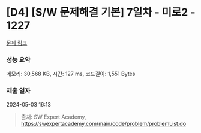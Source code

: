 # [D4] [S/W 문제해결 기본] 7일차 - 미로2 - 1227 

[문제 링크](https://swexpertacademy.com/main/code/problem/problemDetail.do?contestProbId=AV14wL9KAGkCFAYD) 

### 성능 요약

메모리: 30,568 KB, 시간: 127 ms, 코드길이: 1,551 Bytes

### 제출 일자

2024-05-03 16:13



> 출처: SW Expert Academy, https://swexpertacademy.com/main/code/problem/problemList.do